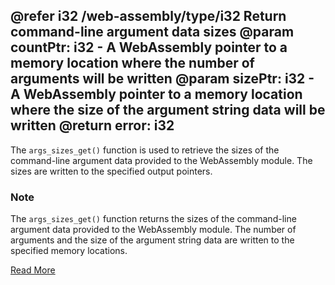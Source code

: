 @refer i32 /web-assembly/type/i32
Return command-line argument data sizes
@param countPtr: i32 - A WebAssembly pointer to a memory location where the number of arguments will be written
@param sizePtr: i32 - A WebAssembly pointer to a memory location where the size of the argument string data will be written
@return error: i32
---

The `args_sizes_get()` function is used to retrieve the sizes of the command-line argument data provided to the WebAssembly module. The sizes are written to the specified output pointers.

### Note

The `args_sizes_get()` function returns the sizes of the command-line argument data provided to the WebAssembly module. The number of arguments and the size of the argument string data are written to the specified memory locations.

[Read More](https://wasix.org/docs/api-reference/wasi/args_sizes_get)